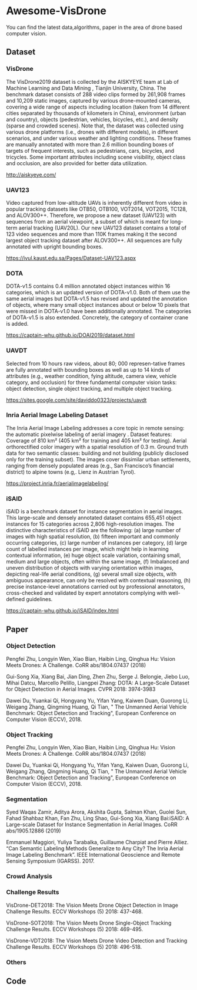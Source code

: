 # Awesome-VisDrone
You can find the latest data,algorithms, paper in the area of drone based computer vision. 

## Dataset

### VisDrone
The VisDrone2019 dataset is collected by the AISKYEYE team at Lab of Machine Learning and Data Mining , Tianjin University, China. The benchmark dataset consists of 288 video clips formed by 261,908 frames and 10,209 static images, captured by various drone-mounted cameras, covering a wide range of aspects including location (taken from 14 different cities separated by thousands of kilometers in China), environment (urban and country), objects (pedestrian, vehicles, bicycles, etc.), and density (sparse and crowded scenes). Note that, the dataset was collected using various drone platforms (i.e., drones with different models), in different scenarios, and under various weather and lighting conditions. These frames are manually annotated with more than 2.6 million bounding boxes of targets of frequent interests, such as pedestrians, cars, bicycles, and tricycles. Some important attributes including scene visibility, object class and occlusion, are also provided for better data utilization.

http://aiskyeye.com/

### UAV123
Video captured from low-altitude UAVs is inherently different from video in popular tracking datasets like OTB50, OTB100, VOT2014, VOT2015, TC128, and ALOV300++. Therefore, we propose a new dataset (UAV123) with sequences from an aerial viewpoint, a subset of which is meant for long-term aerial tracking (UAV20L). Our new UAV123 dataset contains a total of 123 video sequences and more than 110K frames making it the second largest object tracking dataset after ALOV300++. All sequences are fully annotated with upright bounding boxes. 

https://ivul.kaust.edu.sa/Pages/Dataset-UAV123.aspx

### DOTA
DOTA-v1.5 contains 0.4 million annotated object instances within 16 categories, which is an updated version of DOTA-v1.0. Both of them use the same aerial images but DOTA-v1.5 has revised and updated the annotation of objects, where many small object instances about or below 10 pixels that were missed in DOTA-v1.0 have been additionally annotated. The categories of DOTA-v1.5 is also extended. Concretely, the category of container crane is added.

https://captain-whu.github.io/DOAI2019/dataset.html


### UAVDT
Selected from 10 hours raw videos, about 80; 000 represen-tative frames are fully annotated with bounding boxes as well as up to 14 kinds of attributes (e.g., weather condition, fying altitude, camera view, vehicle category, and occlusion) for three fundamental computer vision tasks: object detection, single object tracking, and multiple object tracking. 

https://sites.google.com/site/daviddo0323/projects/uavdt

### Inria Aerial Image Labeling Dataset
The Inria Aerial Image Labeling addresses a core topic in remote sensing: the automatic pixelwise labeling of aerial imagery .
Dataset features:
Coverage of 810 km² (405 km² for training and 405 km² for testing).
Aerial orthorectified color imagery with a spatial resolution of 0.3 m.
Ground truth data for two semantic classes: building and not building (publicly disclosed only for the training subset).
The images cover dissimilar urban settlements, ranging from densely populated areas (e.g., San Francisco’s financial district) to alpine towns (e.g,. Lienz in Austrian Tyrol).

https://project.inria.fr/aerialimagelabeling/

### iSAID

iSAID is a benchmark dataset for instance segmentation in aerial images. This large-scale and densely annotated dataset contains 655,451 object instances for 15 categories across 2,806 high-resolution images. The distinctive characteristics of iSAID are the following: (a) large number of images with high spatial resolution, (b) fifteen important and commonly occurring categories, (c) large number of instances per category, (d) large count of labelled instances per image, which might help in learning contextual information, (e) huge object scale variation, containing small, medium and large objects, often within the same image, (f) Imbalanced and uneven distribution of objects with varying orientation within images, depicting real-life aerial conditions, (g) several small size objects, with ambiguous appearance, can only be resolved with contextual reasoning, (h) precise instance-level annotations carried out by professional annotators, cross-checked and validated by expert annotators complying with well-defined guidelines.

https://captain-whu.github.io/iSAID/index.html


## Paper 


### Object Detection

Pengfei Zhu, Longyin Wen, Xiao Bian, Haibin Ling, Qinghua Hu: Vision Meets Drones: A Challenge. CoRR abs/1804.07437 (2018)

Gui-Song Xia, Xiang Bai, Jian Ding, Zhen Zhu, Serge J. Belongie, Jiebo Luo, Mihai Datcu, Marcello Pelillo, Liangpei Zhang:
DOTA: A Large-Scale Dataset for Object Detection in Aerial Images. CVPR 2018: 3974-3983

Dawei Du, Yuankai Qi, Hongyang Yu, Yifan Yang, Kaiwen Duan, Guorong Li, Weigang Zhang, Qingming Huang, Qi Tian, " The Unmanned Aerial Vehicle Benchmark: Object Detection and Tracking", European Conference on Computer Vision (ECCV), 2018. 

### Object Tracking 

Pengfei Zhu, Longyin Wen, Xiao Bian, Haibin Ling, Qinghua Hu: Vision Meets Drones: A Challenge. CoRR abs/1804.07437 (2018)

Dawei Du, Yuankai Qi, Hongyang Yu, Yifan Yang, Kaiwen Duan, Guorong Li, Weigang Zhang, Qingming Huang, Qi Tian, " The Unmanned Aerial Vehicle Benchmark: Object Detection and Tracking", European Conference on Computer Vision (ECCV), 2018. 


###  Segmentation 

Syed Waqas Zamir, Aditya Arora, Akshita Gupta, Salman Khan, Guolei Sun, Fahad Shahbaz Khan, Fan Zhu, Ling Shao, Gui-Song Xia, Xiang Bai:iSAID: A Large-scale Dataset for Instance Segmentation in Aerial Images. CoRR abs/1905.12886 (2019)

Emmanuel Maggiori, Yuliya Tarabalka, Guillaume Charpiat and Pierre Alliez. “Can Semantic Labeling Methods Generalize to Any City? The Inria Aerial Image Labeling Benchmark”. IEEE International Geoscience and Remote Sensing Symposium (IGARSS). 2017.


### Crowd Analysis 


### Challenge Results 
VisDrone-DET2018: The Vision Meets Drone Object Detection in Image Challenge Results. ECCV Workshops (5) 2018: 437-468.

VisDrone-SOT2018: The Vision Meets Drone Single-Object Tracking Challenge Results. ECCV Workshops (5) 2018: 469-495. 

VisDrone-VDT2018: The Vision Meets Drone Video Detection and Tracking Challenge Results. ECCV Workshops (5) 2018: 496-518. 


### Others 



## Code


